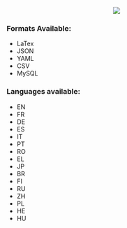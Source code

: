 <p align="center"><a href="http://www.paolo9785.com"><img src="http://www.paolo9785.com/images/logo_variant_black.png"></a></p>

<h3>Formats Available:</h3>
<ul>
<li>LaTex</li>
<li>JSON</li>
<li>YAML</li>
<li>CSV</li>
<li>MySQL</lI>
</ul>

<h3>Languages available:</h3>
<ul>
<li>EN</li>
<li>FR</li>
<li>DE</li>
<li>ES</li>
<li>IT</li>
<li>PT</li>
<li>RO</li>
<li>EL</li>
<li>JP</li>
<li>BR</li>
<li>FI</li>
<li>RU</li>
<li>ZH</li>
<li>PL</li>
<li>HE</li>
<li>HU</li>
  </ul>


